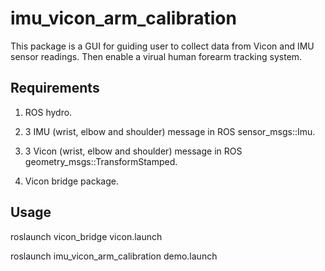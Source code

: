 # imu_vicon_arm_calibration
This package is a GUI for guiding user to collect data from Vicon and IMU sensor readings.  Then enable a virual human forearm
tracking system.

## Requirements
1) ROS hydro.

2) 3 IMU (wrist, elbow and shoulder) message in ROS sensor_msgs::Imu.

3) 3 Vicon (wrist, elbow and shoulder) message in ROS geometry_msgs::TransformStamped.

4) Vicon bridge package.

## Usage
roslaunch vicon_bridge vicon.launch

roslaunch imu_vicon_arm_calibration demo.launch
